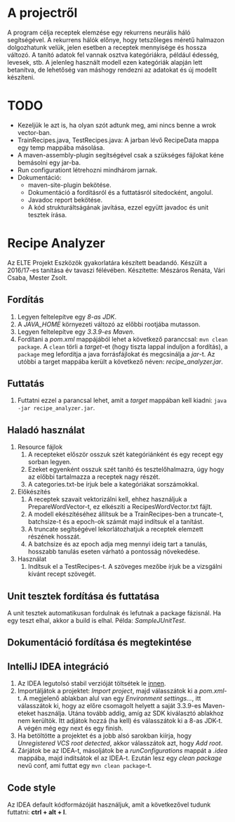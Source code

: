 # A projectről

A program célja receptek elemzése egy rekurrens neurális háló segítségével. A rekurrens hálók előnye, hogy tetszőleges méretű halmazon dolgozhatunk velük, jelen esetben a receptek mennyisége és hossza változó.
A tanító adatok fel vannak osztva kategóriákra, például édesség, levesek, stb. A jelenleg használt modell ezen kategóriák alapján lett betanítva, de lehetőség van máshogy rendezni az adatokat és új modellt készíteni.

# TODO

- Kezeljük le azt is, ha olyan szót adtunk meg, ami nincs benne a wrok vector-ban.
- TrainRecipes.java, TestRecipes.java: A jarban lévő RecipeData mappa egy temp mappába másolása.
- A maven-assembly-plugin segítségével csak a szükséges fájlokat kéne bemásolni egy jar-ba.
- Run configurationt létrehozni mindhárom jarnak.
- Dokumentáció:
    - maven-site-plugin bekötése.
    - Dokumentáció a fordításról és a futtatásról sitedocként, angolul.
    - Javadoc report bekötése.
    - A kód strukturáltságának javítása, ezzel együtt javadoc és unit tesztek írása.

# Recipe Analyzer

Az ELTE Projekt Eszközök gyakorlatára készített beadandó. Készült a 2016/17-es tanítása év tavaszi félévében. Készítette: Mészáros Renáta, Vári Csaba, Mester Zsolt.

## Fordítás

1. Legyen feltelepítve egy *8-as JDK*.
2. A *JAVA_HOME* környezeti változó az előbbi rootjába mutasson.
2. Legyen feltelepítve egy *3.3.9-es Maven*.
3. Fordítani a *pom.xml* mappájából lehet a következő paranccsal: `mvn clean package`. A `clean` törli a *target*-et (hogy tiszta lappal induljon a fordítás), a `package` meg lefordítja a java forrásfájlokat és megcsinálja a *jar*-t. Az utóbbi a target mappába került a következő néven: *recipe_analyzer.jar*.

## Futtatás

1. Futtatni ezzel a parancsal lehet, amit a *target* mappában kell kiadni: `java -jar recipe_analyzer.jar`.

## Haladó használat

1. Resource fájlok
    1. A recepteket először osszuk szét kategóriánként és egy recept egy sorban legyen.
    2. Ezeket egyenként osszuk szét tanító és tesztelőhalmazra, úgy hogy az előbbi tartalmazza a receptek nagy részét.
    3. A categories.txt-be írjuk bele a kategóriákat sorszámokkal.
2. Előkészítés
    1. A receptek szavait vektorizálni kell, ehhez használjuk a PrepareWordVector-t, ez elkészíti a RecipesWordVector.txt fájlt.
    2. A modell ekészítéséhez állítsuk be a TrainRecipes-ben a truncate-t, batchsize-t és a epoch-ok számát majd indítsuk el a tanítást.
    3. A truncate segítségével lekorlátozhatjuk a receptek elemzett részének hosszát.
    4. A batchsize és az epoch adja meg mennyi ideig tart a tanulás, hosszabb tanulás eseten várható a pontosság növekedése.
3. Használat
    1. Indítsuk el a TestRecipes-t. A szöveges mezőbe írjuk be a vizsgálni kívánt recept szövegét.


## Unit tesztek fordítása és futtatása

A unit tesztek automatikusan fordulnak és lefutnak a package fázisnál. Ha egy teszt elhal, akkor a build is elhal. Példa: *SampleJUnitTest*.

## Dokumentáció fordítása és megtekintése

## IntelliJ IDEA integráció

1. Az IDEA legutolsó stabil verzióját töltsétek le [innen](https://www.jetbrains.com/idea/download/).
2. Importáljátok a projektet: *Import project*, majd válasszátok ki a *pom.xml*-t. A megjelenő ablakban alul van egy *Environment settings...*, itt válasszátok ki, hogy az előre csomagolt helyett a saját 3.3.9-es Maven-eteket használja. Utána tovább addig, amíg az SDK kiválasztó ablakhoz nem kerültök. Itt adjátok hozzá (ha kell) és válasszátok ki a 8-as JDK-t. A végén még egy next és egy finish.
3. Ha betöltötte a projektet és a jobb alsó sarokban kiírja, hogy *Unregistered VCS root detected*, akkor válasszátok azt, hogy *Add root*.
4. Zárjátok be az IDEA-t, másoljátok be a *runConfigurations* mappát a *.idea* mappába, majd indítsátok el az IDEA-t. Ezután lesz egy *clean package* nevű conf, ami futtat egy `mvn clean package`-t.

## Code style

Az IDEA default kódformázóját használjuk, amit a következővel tudunk futtatni: **ctrl + alt + l**.
